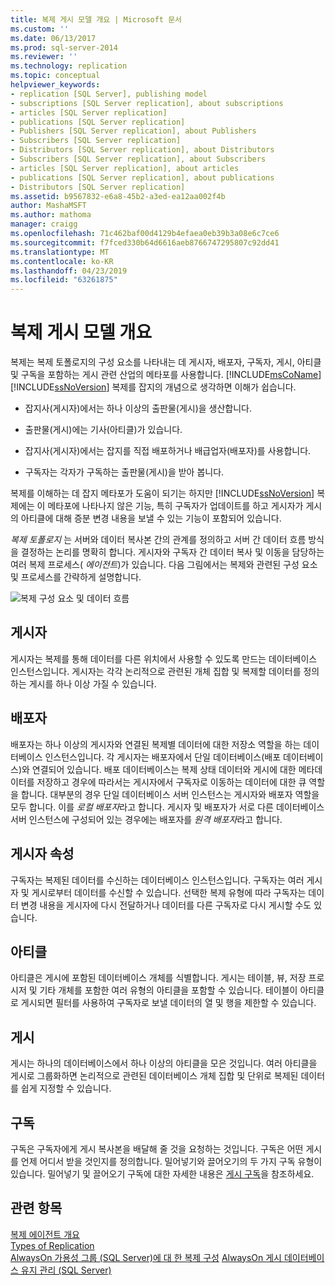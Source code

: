 ```yaml
---
title: 복제 게시 모델 개요 | Microsoft 문서
ms.custom: ''
ms.date: 06/13/2017
ms.prod: sql-server-2014
ms.reviewer: ''
ms.technology: replication
ms.topic: conceptual
helpviewer_keywords:
- replication [SQL Server], publishing model
- subscriptions [SQL Server replication], about subscriptions
- articles [SQL Server replication]
- publications [SQL Server replication]
- Publishers [SQL Server replication], about Publishers
- Subscribers [SQL Server replication]
- Distributors [SQL Server replication], about Distributors
- Subscribers [SQL Server replication], about Subscribers
- articles [SQL Server replication], about articles
- publications [SQL Server replication], about publications
- Distributors [SQL Server replication]
ms.assetid: b9567832-e6a8-45b2-a3ed-ea12aa002f4b
author: MashaMSFT
ms.author: mathoma
manager: craigg
ms.openlocfilehash: 71c462baf00d4129b4efaea0eb39b3a08e6c7ce6
ms.sourcegitcommit: f7fced330b64d6616aeb8766747295807c92dd41
ms.translationtype: MT
ms.contentlocale: ko-KR
ms.lasthandoff: 04/23/2019
ms.locfileid: "63261875"
---
```

# <a name="replication-publishing-model-overview"></a>복제 게시 모델 개요
  복제는 복제 토폴로지의 구성 요소를 나타내는 데 게시자, 배포자, 구독자, 게시, 아티클 및 구독을 포함하는 게시 관련 산업의 메타포를 사용합니다.  [!INCLUDE[msCoName](../../../includes/msconame-md.md)] [!INCLUDE[ssNoVersion](../../../includes/ssnoversion-md.md)] 복제를 잡지의 개념으로 생각하면 이해가 쉽습니다.  
  
-   잡지사(게시자)에서는 하나 이상의 출판물(게시)을 생산합니다.  
  
-   출판물(게시)에는 기사(아티클)가 있습니다.  
  
-   잡지사(게시자)에서는 잡지를 직접 배포하거나 배급업자(배포자)를 사용합니다.  
  
-   구독자는 각자가 구독하는 출판물(게시)을 받아 봅니다.  
  
 복제를 이해하는 데 잡지 메타포가 도움이 되기는 하지만 [!INCLUDE[ssNoVersion](../../../includes/ssnoversion-md.md)] 복제에는 이 메타포에 나타나지 않은 기능, 특히 구독자가 업데이트를 하고 게시자가 게시의 아티클에 대해 증분 변경 내용을 보낼 수 있는 기능이 포함되어 있습니다.  
  
 *복제 토폴로지* 는 서버와 데이터 복사본 간의 관계를 정의하고 서버 간 데이터 흐름 방식을 결정하는 논리를 명확히 합니다. 게시자와 구독자 간 데이터 복사 및 이동을 담당하는 여러 복제 프로세스( *에이전트*)가 있습니다. 다음 그림에서는 복제와 관련된 구성 요소 및 프로세스를 간략하게 설명합니다.  
  
 ![복제 구성 요소 및 데이터 흐름](../media/replintro1.gif "Replication components and data flow")  
  
## <a name="publisher"></a>게시자  
 게시자는 복제를 통해 데이터를 다른 위치에서 사용할 수 있도록 만드는 데이터베이스 인스턴스입니다. 게시자는 각각 논리적으로 관련된 개체 집합 및 복제할 데이터를 정의하는 게시를 하나 이상 가질 수 있습니다.  
  
## <a name="distributor"></a>배포자  
 배포자는 하나 이상의 게시자와 연결된 복제별 데이터에 대한 저장소 역할을 하는 데이터베이스 인스턴스입니다. 각 게시자는 배포자에서 단일 데이터베이스(배포 데이터베이스)와 연결되어 있습니다. 배포 데이터베이스는 복제 상태 데이터와 게시에 대한 메타데이터를 저장하고 경우에 따라서는 게시자에서 구독자로 이동하는 데이터에 대한 큐 역할을 합니다. 대부분의 경우 단일 데이터베이스 서버 인스턴스는 게시자와 배포자 역할을 모두 합니다. 이를 *로컬 배포자*라고 합니다. 게시자 및 배포자가 서로 다른 데이터베이스 서버 인스턴스에 구성되어 있는 경우에는 배포자를 *원격 배포자*라고 합니다.  
  
## <a name="subscribers"></a>게시자 속성  
 구독자는 복제된 데이터를 수신하는 데이터베이스 인스턴스입니다. 구독자는 여러 게시자 및 게시로부터 데이터를 수신할 수 있습니다. 선택한 복제 유형에 따라 구독자는 데이터 변경 내용을 게시자에 다시 전달하거나 데이터를 다른 구독자로 다시 게시할 수도 있습니다.  
  
## <a name="article"></a>아티클  
 아티클은 게시에 포함된 데이터베이스 개체를 식별합니다. 게시는 테이블, 뷰, 저장 프로시저 및 기타 개체를 포함한 여러 유형의 아티클을 포함할 수 있습니다. 테이블이 아티클로 게시되면 필터를 사용하여 구독자로 보낼 데이터의 열 및 행을 제한할 수 있습니다.  
  
## <a name="publication"></a>게시  
 게시는 하나의 데이터베이스에서 하나 이상의 아티클을 모은 것입니다. 여러 아티클을 게시로 그룹화하면 논리적으로 관련된 데이터베이스 개체 집합 및 단위로 복제된 데이터를 쉽게 지정할 수 있습니다.  
  
## <a name="subscription"></a>구독  
 구독은 구독자에게 게시 복사본을 배달해 줄 것을 요청하는 것입니다. 구독은 어떤 게시를 언제 어디서 받을 것인지를 정의합니다. 밀어넣기와 끌어오기의 두 가지 구독 유형이 있습니다. 밀어넣기 및 끌어오기 구독에 대한 자세한 내용은 [게시 구독](../subscribe-to-publications.md)을 참조하세요.  
  
## <a name="see-also"></a>관련 항목  
 [복제 에이전트 개요](../agents/replication-agents-overview.md)   
 [Types of Replication](../types-of-replication.md)   
 [AlwaysOn 가용성 그룹 (SQL Server)에 대 한 복제 구성](../../../database-engine/availability-groups/windows/always-on-availability-groups-sql-server.md) [AlwaysOn 게시 데이터베이스 유지 관리 &#40;SQL Server&#41;](../../../database-engine/availability-groups/windows/maintaining-an-always-on-publication-database-sql-server.md)  
  
  
